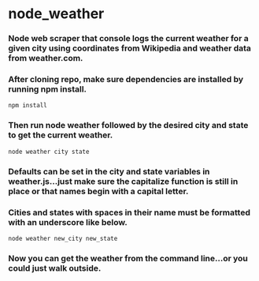 # node_weather

### Node web scraper that console logs the current weather for a given city using coordinates from Wikipedia and weather data from weather.com.

### After cloning repo, make sure dependencies are installed by running npm install.
```
npm install
```
### Then run node weather followed by the desired city and state to get the current weather.
```
node weather city state
```
### Defaults can be set in the city and state variables in weather.js...just make sure the capitalize function is still in place or that names begin with a capital letter.

### Cities and states with spaces in their name must be formatted with an underscore like below.
```
node weather new_city new_state
```
### Now you can get the weather from the command line...or you could just walk outside.